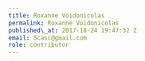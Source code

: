 ```yaml
---
title: Roxanne Voidonicolas
permalink: Roxanne Voidonicolas
published\_at: 2017-10-24 19:47:32 Z
email: Scasc@gmail.com
role: contributor
---
```


